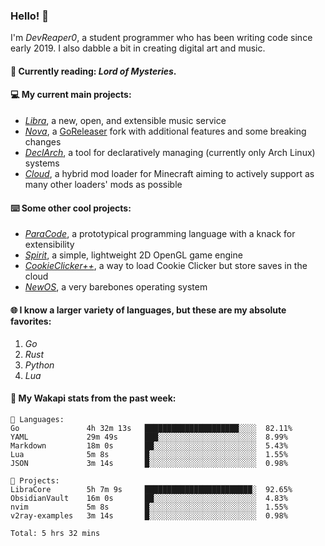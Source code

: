 ### Hello! 👋

I'm _DevReaper0_, a student programmer who has been writing code since early 2019. I also dabble a bit in creating digital art and music.

#### 📖 Currently reading: *Lord of Mysteries*.

#### 💻 My current main projects:

-   _[Libra](https://github.com/LibraMusic)_, a new, open, and extensible music service
-   _[Nova](https://github.com/LibraMusic/Nova)_, a [GoReleaser](https://github.com/goreleaser/goreleaser) fork with additional features and some breaking changes
-   _[DeclArch](https://github.com/DevReaper0/declarch)_, a tool for declaratively managing (currently only Arch Linux) systems
-   _[Cloud](https://github.com/CloudLoaderMC/CloudLoader)_, a hybrid mod loader for Minecraft aiming to actively support as many other loaders' mods as possible

#### ⌨️ Some other cool projects:

-   _[ParaCode](https://github.com/ParaCodeLang/ParaCode)_, a prototypical programming language with a knack for extensibility
-   _[Spirit](https://gitlab.com/DevReaper0/SpiritEngine)_, a simple, lightweight 2D OpenGL game engine
-   _[CookieClicker++](https://github.com/DevReaper0/CookieClickerPlusPlus)_, a way to load Cookie Clicker but store saves in the cloud
-   _[NewOS](https://github.com/DevReaper0/NewOS)_, a very barebones operating system

#### 🌐 I know a larger variety of languages, but these are my absolute favorites:

1. _Go_
2. _Rust_
3. _Python_
4. _Lua_

#### 📡 My Wakapi stats from the past week:

```text
💾 Languages:
Go               4h 32m 13s   █████████████████████░░░░  82.11%
YAML             29m 49s      ███░░░░░░░░░░░░░░░░░░░░░░  8.99%
Markdown         18m 0s       ██░░░░░░░░░░░░░░░░░░░░░░░  5.43%
Lua              5m 8s        █░░░░░░░░░░░░░░░░░░░░░░░░  1.55%
JSON             3m 14s       █░░░░░░░░░░░░░░░░░░░░░░░░  0.98%

💼 Projects:
LibraCore        5h 7m 9s     ████████████████████████░  92.65%
ObsidianVault    16m 0s       ██░░░░░░░░░░░░░░░░░░░░░░░  4.83%
nvim             5m 8s        █░░░░░░░░░░░░░░░░░░░░░░░░  1.55%
v2ray-examples   3m 14s       █░░░░░░░░░░░░░░░░░░░░░░░░  0.98%

Total: 5 hrs 32 mins
```
